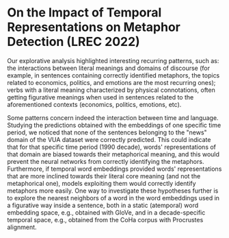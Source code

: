 # On the Impact of Temporal Representations on Metaphor Detection (LREC 2022)

Our explorative analysis highlighted interesting recurring patterns, such as: the interactions between literal meanings and domains of discourse (for example, in sentences containing correctly identified metaphors, the topics related to economics, politics, and emotions are the most recurring ones); verbs with a literal meaning characterized by physical connotations, often getting figurative meanings when used in sentences related to the aforementioned contexts (economics, politics, emotions, etc).

Some patterns concern indeed the interaction between time and language. Studying the predictions obtained with the embeddings of one specific time period, we noticed that none of the sentences belonging to the "news" domain of the VUA dataset were correctly predicted. This could indicate that for that specific time period (1990 decade), words' representations of that domain are biased towards their metaphorical meaning, and this would prevent the neural networks from correctly identifying the metaphors.
Furthermore, if temporal word embeddings provided words' representations that are more inclined towards their literal core meaning (and not the metaphorical one), models exploiting them would correctly identify metaphors more easily.
One way to investigate these hypotheses further is to explore the nearest neighbors of a word in the word embeddings used in a figurative way inside a sentence, both in a static (atemporal) word embedding space, e.g., obtained with GloVe, and in a decade-specific temporal space, e.g., obtained from the CoHa corpus with Procrustes alignment.
